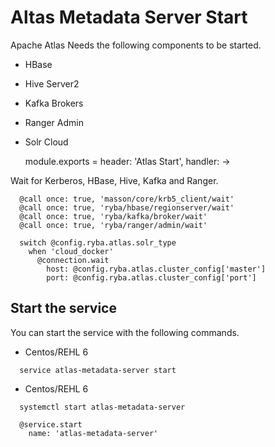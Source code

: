 
# Altas Metadata Server Start

Apache Atlas Needs the following components to be started.
- HBase
- Hive Server2
- Kafka Brokers
- Ranger Admin
- Solr Cloud

    module.exports = header: 'Atlas Start', handler: ->

Wait for Kerberos, HBase, Hive, Kafka and Ranger.

      @call once: true, 'masson/core/krb5_client/wait'
      @call once: true, 'ryba/hbase/regionserver/wait'
      @call once: true, 'ryba/kafka/broker/wait'
      @call once: true, 'ryba/ranger/admin/wait'

      switch @config.ryba.atlas.solr_type
        when 'cloud_docker'
          @connection.wait
            host: @config.ryba.atlas.cluster_config['master']
            port: @config.ryba.atlas.cluster_config['port']

## Start the service
You can start the service with the following commands.
* Centos/REHL 6
```
  service atlas-metadata-server start
```
* Centos/REHL 6
```
  systemctl start atlas-metadata-server
```

      @service.start
        name: 'atlas-metadata-server'
